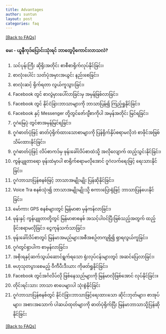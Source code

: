 ```yaml
---
title: Advantages
author: suntun
layout: post
categories: faq
---
```

[[Back to FAQs]](/faqs/)

#### **မေး - ယူနီကုဒ်ပြောင်းသုံးရင် ဘာတွေပိုကောင်းလာသလဲ?**

  1. သင်ပုန်းကြီး ဆိုရိုးအတိုင်း စာစီစာရိုက်လုပ်နိုင်ခြင်း၊  
  2. စာလုံးပေါင်း သတ်ပုံအမှားအယွင်း နည်းစေခြင်း၊  
  3. စာလုံးဆင့် ရိုက်ရတာ လွယ်ကူသွားခြင်း၊  
  4. Facebook တွင် စာလွဲမှားပေါ်လာခြင်းမှ အမှန်ဖြစ်လာခြင်း၊  
  5. Facebook တွင် နိုင်ငံခြားဘာသာများကို ဘာသာပြန်၍ ကြည့်ရှုနိုင်ခြင်း၊  
  6. Facebook နှင့် Messenger တို့တွင်ဇော်ဂျီစာကိုပါ အမှန်အတိုင်း မြင်ရခြင်း၊  
  7. ဂူဂဲမြေပုံ တွင်စာအမှန်မြင်ရခြင်း၊  
  8. ဂူဂဲဓာတ်ပုံဖြင့် ဓာတ်ပုံရိုက်ထားသောစာများကို ပြန်ရိုက်နှိပ်စရာမလိုဘဲ စာဖိုင်အဖြစ် သိမ်းထားနိုင်ခြင်း၊  
  9. ဂူဂဲဓာတ်ပုံဖြင့် လိပ်စာကဒ်မှ ဖုန်းခေါ်လိပ်စာထဲသို့ အလိုလျောက် ထည့်သွင်းနိုင်ခြင်း၊  
  10. ကွန်ပျူတာရော ဖုန်းထဲမှာပါ စာရိုက်စရာမလိုအောင် ဂူဂဲလက်ရေးဖြင့် ရေးသားနိုင်ခြင်း၊  
  11. ဂူဂဲဘာသာပြန်စနစ်ဖြင့် ဘာသာအမျိုးမျိုး ပြန်ဆိုနိုင်ခြင်း၊  
  12. Voice Tra စနစ်သုံး၍ ဘာသာအမျိုးမျိုးသို့ စကားပြောရုံဖြင့် ဘာသာပြန်ပေးနိုင်ခြင်း၊  
  13. မော်ကား GPS စနစ်များတွင် မြန်မာစာ မှန်ကန်လာခြင်း၊  
  14. ဖုန်းနှင့် ကွန်ပျူတာတို့တွင် မြန်မာစာစနစ် အသင့်ပါဝင်ပြီးဖြစ်သည့်အတွက် ထည့်ခိုင်းစရာမလိုခြင်း၊ ငွေကုန်သက်သာခြင်း၊  
  15. ဖုန်းခေါ်လိပ်စာတွင် မြန်မာအမည်များအစီအစဉ်တကျရှိ၍ ရှာရလွယ်ကူခြင်း၊  
  16. ဂူဂဲတွင်ရှာပါက စာမှန်လာခြင်း၊  
  17. အစိုးရနှင့်ဆက်သွယ်ဆောင်ရွက်ရသော ရုံးလုပ်ငန်းများတွင် အဆင်ပြေလာခြင်း၊  
  18. ဗဟုသုတပွားစေမည့် ဝီကီပီးဒီးယား ကိုဖတ်ရှုနိုင်ခြင်း၊  
  19. Facebook တွင်အင်္ဂလိပ်လို ဖြစ်နေသည်များကို မြန်မာလိုဖြစ်အောင် လုပ်နိုင်ခြင်း။  
  20. တိုင်းရင်းသား ဘာသာ စာပေများပါ သုံးစွဲနိုင်ခြင်း  
  21.  ဂူဂဲဘာသာပြန်စနစ်တွင် နိုင်ငံခြားဘာသာဖြင့်ရေးထားသော ဆိုင်းဘုတ်များ၊ စာအုပ်များ၊ အစားအသောက် ပါဆယ်ထုတ်များကို ဓာတ်ပုံရိုက်ပြီး မြန်မာဘာသာသို့ပြန်ဆိုနိုင်ခြင်း

  [[Back to FAQs]](/faqs/)
